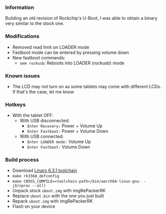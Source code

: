 ### Information
Building an old revision of Rockchip's U-Boot, I was able to obtain a binary very similar to the stock one.

### Modifications
* Removed read limit on LOADER mode
* Fastboot mode can be entered by pressing volume down
* New fastboot commands:
    * `oem rockusb`: Reboots into LOADER (rockusb) mode

### Known issues
* The LCD may not turn on as some tablets may come with different LCDs. If that's the case, let me know

### Hotkeys
* With the tablet OFF:
    * With USB disconnected:
        * `Enter Recovery:` Power + Volume Up
        * `Enter Fastboot:` Power + Volume Down
    * With USB connected:
        * `Enter LOADER mode:` Volume Up
        * `Enter Fastboot:` Volume Down

### Build process
* Download [Linaro 6.3.1 toolchain](https://releases.linaro.org/components/toolchain/binaries/6.3-2017.05/aarch64-linux-gnu/gcc-linaro-6.3.1-2017.05-x86_64_aarch64-linux-gnu.tar.xz)
* `make rk3368_defconfig`
* `make CROSS_COMPILE=<toolchain-path>/bin/aarch64-linux-gnu- -j$(nproc --all)`
* Unpack stock `uboot.img` with imgRePackerRK
* Replace `uboot.bin` with the one you just built
* Repack `uboot.img` with imgRePackerRK
* Flash on your device